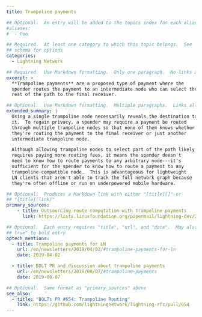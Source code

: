 ```yaml
---
title: Trampoline payments

## Optional.  An entry will be added to the topics index for each alias
#aliases:
#  - Foo

## Required.  At least one category to which this topic belongs.  See
## schema for options
categories:
  - Lightning Network

## Required.  Use Markdown formatting.  Only one paragraph.  No links allowed.
excerpt: >
  **Trampoline payments** are a proposed type of payment where the
  spender routes the payment to an intermediate node who can select the
  rest of the path to the final receiver.

## Optional.  Use Markdown formatting.  Multiple paragraphs.  Links allowed.
extended_summary: |
  Using a single trampoline node necessarily reveals the destination to
  it.  To regain privacy, a spender may require a payment be routed
  through multiple trampoline nodes so that none of them knows whether
  they're routing the payment to the final receiver or just another
  intermediate trampoline node.

  Although allowing trampoline nodes to select part of the path likely
  requires paying more routing fees, it means the spender doesn't
  need to know how to route payments to any arbitrary node---it's
  sufficient for the spender to know how to route a payment to any
  trampoline-compatible node.  This is advantageous for lightweight
  LN clients that aren't able to track the full network graph because
  they're often offline or run on underpowered mobile hardware.

## Optional.  Produces a Markdown link with either "[title][]" or
## "[title](link)"
primary_sources:
    - title: Outsourcing route computation with trampoline payments
      link: https://lists.linuxfoundation.org/pipermail/lightning-dev/2019-March/001939.html

## Optional.  Each entry requires "title", "url", and "date".  May also use "feature:
## true" to bold entry
optech_mentions:
  - title: Trampoline payments for LN
    url: /en/newsletters/2019/04/02/#trampoline-payments-for-ln
    date: 2019-04-02

  - title: BOLT PR and discussion about trampoline payments
    url: /en/newsletters/2019/08/07/#trampoline-payments
    date: 2019-08-07

## Optional.  Same format as "primary_sources" above
see_also:
  - title: "BOLTs PR #654: Trampoline Routing"
    link: https://github.com/lightningnetwork/lightning-rfc/pull/654
---
```

